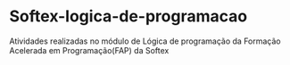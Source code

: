 # Softex-logica-de-programacao

Atividades realizadas no módulo de Lógica de programação da Formação Acelerada em Programação(FAP) da Softex
